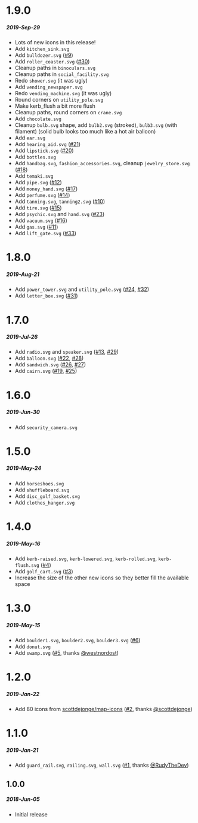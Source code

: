 <!--
# A.B.C
##### YYYY-MMM-DD

[#x]: https://github.com/bhousel/temaki/issues/x
-->

# 1.9.0
##### 2019-Sep-29

* Lots of new icons in this release!
* Add `kitchen_sink.svg`
* Add `bulldozer.svg` ([#9])
* Add `roller_coaster.svg` ([#30])
* Cleanup paths in `binoculars.svg`
* Cleanup paths in `social_facility.svg`
* Redo `shower.svg` (it was ugly)
* Add `vending_newspaper.svg`
* Redo `vending_machine.svg` (it was ugly)
* Round corners on `utility_pole.svg`
* Make kerb_flush a bit more flush
* Cleanup paths, round corners on `crane.svg`
* Add `chocolate.svg`
* Cleanup `bulb.svg` shape, add `bulb2.svg` (stroked), `bulb3.svg` (with filament)
(solid bulb looks too much like a hot air balloon)
* Add `ear.svg`
* Add `hearing_aid.svg` ([#21])
* Add `lipstick.svg` ([#20])
* Add `bottles.svg`
* Add `handbag.svg`, `fashion_accessories.svg`, cleanup `jewelry_store.svg` ([#18])
* Add `temaki.svg`
* Add `pipe.svg` ([#12])
* Add `money_hand.svg` ([#17])
* Add `perfume.svg` ([#14])
* Add `tanning.svg`, `tanning2.svg` ([#10])
* Add `tire.svg` ([#15])
* Add `psychic.svg` and `hand.svg` ([#23])
* Add `vacuum.svg` ([#16])
* Add `gas.svg` ([#11])
* Add `lift_gate.svg` ([#33])

[#9]: https://github.com/bhousel/temaki/issues/9
[#10]: https://github.com/bhousel/temaki/issues/10
[#11]: https://github.com/bhousel/temaki/issues/11
[#12]: https://github.com/bhousel/temaki/issues/12
[#14]: https://github.com/bhousel/temaki/issues/14
[#15]: https://github.com/bhousel/temaki/issues/15
[#16]: https://github.com/bhousel/temaki/issues/16
[#17]: https://github.com/bhousel/temaki/issues/17
[#18]: https://github.com/bhousel/temaki/issues/18
[#20]: https://github.com/bhousel/temaki/issues/20
[#21]: https://github.com/bhousel/temaki/issues/21
[#23]: https://github.com/bhousel/temaki/issues/23
[#30]: https://github.com/bhousel/temaki/issues/30
[#33]: https://github.com/bhousel/temaki/issues/33


# 1.8.0
##### 2019-Aug-21

* Add `power_tower.svg` and `utility_pole.svg` ([#24], [#32])
* Add `letter_box.svg` ([#31])

[#24]: https://github.com/bhousel/temaki/issues/24
[#31]: https://github.com/bhousel/temaki/issues/31
[#32]: https://github.com/bhousel/temaki/issues/32


# 1.7.0
##### 2019-Jul-26

* Add `radio.svg` and `speaker.svg` ([#13], [#29])
* Add `balloon.svg` ([#22], [#28])
* Add `sandwich.svg` ([#26], [#27])
* Add `cairn.svg` ([#19], [#25])

[#13]: https://github.com/bhousel/temaki/issues/13
[#19]: https://github.com/bhousel/temaki/issues/19
[#22]: https://github.com/bhousel/temaki/issues/22
[#25]: https://github.com/bhousel/temaki/issues/25
[#26]: https://github.com/bhousel/temaki/issues/26
[#27]: https://github.com/bhousel/temaki/issues/27
[#28]: https://github.com/bhousel/temaki/issues/28
[#29]: https://github.com/bhousel/temaki/issues/29


# 1.6.0
##### 2019-Jun-30

* Add `security_camera.svg`


# 1.5.0
##### 2019-May-24

* Add `horseshoes.svg`
* Add `shuffleboard.svg`
* Add `disc_golf_basket.svg`
* Add `clothes_hanger.svg`


# 1.4.0
##### 2019-May-16

* Add `kerb-raised.svg`, `kerb-lowered.svg`, `kerb-rolled.svg`, `kerb-flush.svg` ([#4])
* Add `golf_cart.svg` ([#3])
* Increase the size of the other new icons so they better fill the available space

[#4]: https://github.com/bhousel/temaki/issues/4
[#3]: https://github.com/bhousel/temaki/issues/3


# 1.3.0
##### 2019-May-15

* Add `boulder1.svg`, `boulder2.svg`, `boulder3.svg` ([#6])
* Add `donut.svg`
* Add `swamp.svg` ([#5], thanks [@westnordost])

[#6]: https://github.com/bhousel/temaki/issues/6
[#5]: https://github.com/bhousel/temaki/issues/5
[@westnordost]: https://github.com/westnordost

# 1.2.0
##### 2019-Jan-22

* Add 80 icons from [scottdejonge/map-icons](https://github.com/scottdejonge/map-icons) ([#2], thanks [@scottdejonge])

[#2]: https://github.com/bhousel/temaki/issues/2
[@scottdejonge]: https://github.com/scottdejonge


# 1.1.0
##### 2019-Jan-21

* Add `guard_rail.svg`, `railing.svg`, `wall.svg` ([#1], thanks [@RudyTheDev])

[#1]: https://github.com/bhousel/temaki/issues/1
[@RudyTheDev]: https://github.com/RudyTheDev


## 1.0.0
##### 2018-Jun-05

* Initial release
